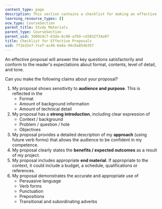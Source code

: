 ```yaml
---
content_type: page
description: This section contains a checklist for making an effective proposal.
learning_resource_types: []
ocw_type: CourseSection
parent_title: Study Materials
parent_type: CourseSection
parent_uid: 3d0924c7-63da-6c98-a769-cd3832f34a97
title: Checklist for Effective Proposals
uid: 7f2e32e7-7cef-ac4b-6e8a-94c8a854b357
---
```


An effective proposal will answer the key questions satisfactorily and conform to the reader's expectations about format, contents, level of detail, and tone.

Can you make the following claims about your proposal?

1.  My proposal shows sensitivity to **audience and purpose**. This is reflected in the
    *   Format
    *   Amount of background information
    *   Amount of technical detail
2.  My proposal has a **strong introduction**, including clear expression of
    *   Context / background
    *   Problem / question / hole
    *   Objectives
3.  My proposal provides a detailed description of my **approach** (using future verb forms) that allows the audience to be confident in my competence.
4.  My proposal clearly states the **benefits / expected outcomes** as a result of my project.
5.  My proposal includes appropriate **end material**. If appropriate to the context, it could include a budget, a schedule, qualifications or references.
6.  My proposal demonstrates the accurate and appropriate use of
    *   Persuasive language
    *   Verb forms
    *   Punctuation
    *   Prepositions
    *   Transitional and subordinating adverbs